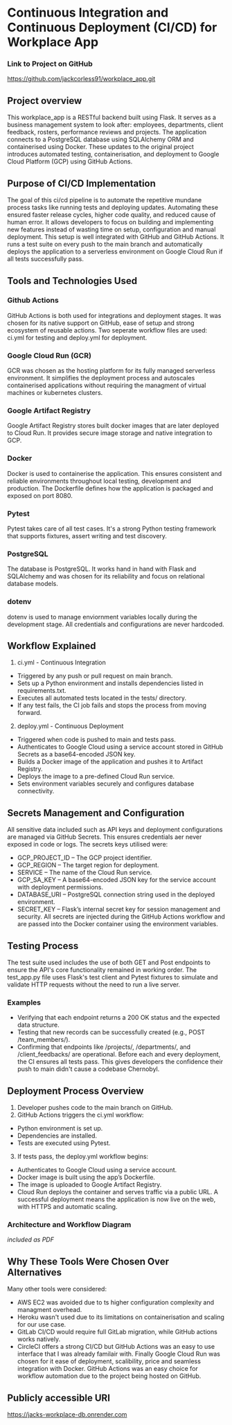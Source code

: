 # Continuous Integration and Continuous Deployment (CI/CD) for Workplace App
### Link to Project on GitHub
https://github.com/jackcorless91/workplace_app.git
## Project overview
This workplace_app is a RESTful backend built using Flask. It serves as a business management system to look after: employees, departments, client feedback, rosters, performance reviews and projects. The application connects to a PostgreSQL database using SQLAlchemy ORM and containerised using Docker. These updates to the original project introduces automated testing, containerisation, and deployment to Google Cloud Platform (GCP) using GitHub Actions.

## Purpose of CI/CD Implementation
The goal of this ci/cd pipeline is to automate the repetitive mundane process tasks like running tests and deploying updates. Automating these ensured faster release cycles, higher code quality, and reduced cause of human error. It allows developers to focus on building and implementing new features instead of wasting time on setup, configuration and manual deployment.
This setup is well integrated with GitHub and GitHub Actions. It runs a test suite on every push to the main branch and automatically deploys the application to a serverless environment on Google Cloud Run if all tests successfully pass.


## Tools and Technologies Used
### Github Actions
GitHub Actions is both used for integrations and deployment stages. It was chosen for its native support on GitHub, ease of setup and strong ecosystem of reusable actions. Two seperate workflow files are used: ci.yml for testing and deploy.yml for deployment.

### Google Cloud Run (GCR)
GCR was chosen as the hosting platform for its fully managed serverless environment. It simplifies the deployment process and autoscales containerised applications without requiring the managment of virtual machines or kubernetes clusters.

### Google Artifact Registry
Google Artifact Registry stores built docker images that are later deployed to Cloud Run. It provides secure image storage and native integration to GCP.

### Docker
Docker is used to containerise the application. This ensures consistent and reliable environments throughout local testing, development and production. The Dockerfile defines how the application is packaged and exposed on port 8080.

### Pytest
Pytest takes care of all test cases. It's a strong Python testing framework that supports fixtures, assert writing and test discovery.

### PostgreSQL
The database is PostgreSQL. It works hand in hand with Flask and SQLAlchemy and was chosen for its reliability and focus on relational database models.

### dotenv
dotenv is used to manage enviornment variables locally during the development stage. All credentials and configurations are never hardcoded.

## Workflow Explained
1. ci.yml - Continuous Integration
+ Triggered by any push or pull request on main branch.
+ Sets up a Python environment and installs dependencies listed in requirements.txt.
+ Executes all automated tests located in the tests/ directory.
+ If any test fails, the CI job fails and stops the process from moving forward.

2. deploy.yml - Continuous Deployment
+ Triggered when code is pushed to main and tests pass.
+ Authenticates to Google Cloud using a service account stored in GitHub Secrets as a base64-encoded JSON key.
+ Builds a Docker image of the application and pushes it to Artifact Registry.
+ Deploys the image to a pre-defined Cloud Run service.
+ Sets environment variables securely and configures database connectivity.

## Secrets Management and Configuration
All sensitive data included such as API keys and deployment configurations are managed via GitHub Secrets. This ensures credentials aer never exposed in code or logs. The secrets keys utilised were:
+ GCP_PROJECT_ID – The GCP project identifier.
+ GCP_REGION – The target region for deployment.
+ SERVICE – The name of the Cloud Run service.
+ GCP_SA_KEY – A base64-encoded JSON key for the service account with deployment permissions.
+ DATABASE_URI – PostgreSQL connection string used in the deployed environment.
+ SECRET_KEY – Flask’s internal secret key for session management and security.
All secrets are injected during the GitHub Actions workflow and are passed into the Docker container using the environment variables.

## Testing Process
The test suite used includes the use of both GET and Post endpoints to ensure the API's core functionality remained in working order. The test_app.py file uses Flask's test client and Pytest fixtures to simulate and validate HTTP requests without the need to run a live server.
### Examples
+ Verifying that each endpoint returns a 200 OK status and the expected data structure.
+ Testing that new records can be successfully created (e.g., POST /team_members/).
+ Confirming that endpoints like /projects/, /departments/, and /client_feedbacks/ are operational.
Before each and every deployment, the CI ensures all tests pass. This gives developers the confidence their push to main didn't cause a codebase Chernobyl.

## Deployment Process Overview
1. Developer pushes code to the main branch on GitHub.
2. GitHub Actions triggers the ci.yml workflow:
+ Python environment is set up.
+ Dependencies are installed.
+ Tests are executed using Pytest.
3. If tests pass, the deploy.yml workflow begins:
+ Authenticates to Google Cloud using a service account.
+ Docker image is built using the app’s Dockerfile.
+ The image is uploaded to Google Artifact Registry.
+ Cloud Run deploys the container and serves traffic via a public URL.
A successful deployment means the application is now live on the web, with HTTPS and automatic scaling.

### Architecture and Workflow Diagram
 *included as PDF*

## Why These Tools Were Chosen Over Alternatives
Many other tools were considered:
+ AWS EC2 was avoided due to ts higher configuration complexity and managment overhead.
+ Heroku wasn't used due to its limitations on containerisation and scaling for our use case.
+ GitLab CI/CD would require full GitLab migration, while GitHub actions works natively.
+ CircleCI offers a strong CI/CD but GitHub Actions was an easy to use interface that I was already familair with.
Finally Google Cloud Run was chosen for it ease of deployment, scalibility, price and seamless integration with Docker. GitHub Actions was an easy choice for workflow automation due to the project being hosted on GitHub.

## Publicly accessible URI
https://jacks-workplace-db.onrender.com
